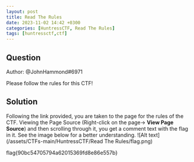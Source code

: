 ```yaml
---
layout: post
title: Read The Rules
date: 2023-11-02 14:42 +0300
categories: [HuntressCTF, Read The Rules]
tags: [huntressctf,ctf]
---
```

## Question
Author: @JohnHammond#6971

Please follow the rules for this CTF!
## Solution
Following the link provided, you are taken to the page for the rules of the CTF.
Viewing the Page Source (Right-click on the page-> **View Page Source**) and then scrolling through it, you get a comment text with the flag in it.
See the image below for a better understanding.
![Alt text](/assets/CTFs-main/HuntressCTF/Read The Rules/flag.png)

flag{90bc54705794a62015369fd8e86e557b}